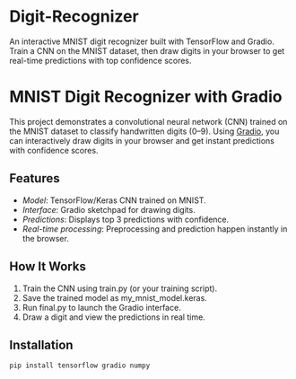 # Digit-Recognizer
An interactive MNIST digit recognizer built with TensorFlow and Gradio.  Train a CNN on the MNIST dataset, then draw digits in your browser to get real-time predictions with top confidence scores.

# MNIST Digit Recognizer with Gradio

This project demonstrates a convolutional neural network (CNN) trained on the MNIST dataset to classify handwritten digits (0–9). Using [Gradio](https://gradio.app/), you can interactively draw digits in your browser and get instant predictions with confidence scores.

## Features
- *Model*: TensorFlow/Keras CNN trained on MNIST.
- *Interface*: Gradio sketchpad for drawing digits.
- *Predictions*: Displays top 3 predictions with confidence.
- *Real-time processing*: Preprocessing and prediction happen instantly in the browser.

## How It Works
1. Train the CNN using train.py (or your training script).
2. Save the trained model as my_mnist_model.keras.
3. Run final.py to launch the Gradio interface.
4. Draw a digit and view the predictions in real time.

## Installation
```bash
pip install tensorflow gradio numpy
